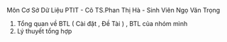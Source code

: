 Môn Cơ Sở Dữ Liệu PTIT  - Cô TS.Phan Thị Hà  - Sinh Viên Ngọ Văn Trọng
1. Tổng quan về BTL ( Cài đặt , Đề Tài ) , BTL của nhóm mình
2. Lý thuyết tổng hợp
